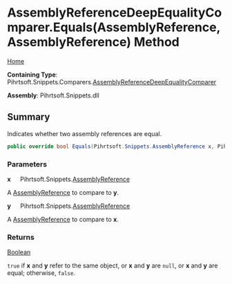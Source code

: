 # AssemblyReferenceDeepEqualityComparer\.Equals\(AssemblyReference, AssemblyReference\) Method

[Home](../../../../../README.md)

**Containing Type**: Pihrtsoft\.Snippets\.Comparers\.[AssemblyReferenceDeepEqualityComparer](../README.md)

**Assembly**: Pihrtsoft\.Snippets\.dll

## Summary

Indicates whether two assembly references are equal\.

```csharp
public override bool Equals(Pihrtsoft.Snippets.AssemblyReference x, Pihrtsoft.Snippets.AssemblyReference y)
```

### Parameters

**x** &emsp; Pihrtsoft\.Snippets\.[AssemblyReference](../../../AssemblyReference/README.md)

A [AssemblyReference](../../../AssemblyReference/README.md) to compare to **y**\.

**y** &emsp; Pihrtsoft\.Snippets\.[AssemblyReference](../../../AssemblyReference/README.md)

A [AssemblyReference](../../../AssemblyReference/README.md) to compare to **x**\.

### Returns

[Boolean](https://docs.microsoft.com/en-us/dotnet/api/system.boolean)

`true` if **x** and **y** refer to the same object, or **x** and **y** are `null`, or **x** and **y** are equal; otherwise, `false`\.